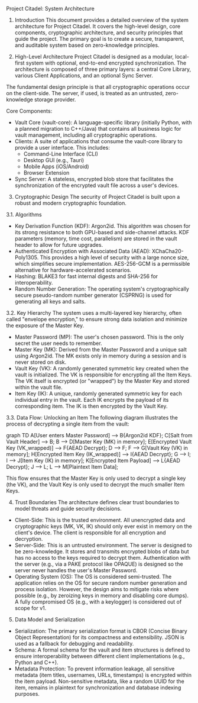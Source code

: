 Project Citadel: System Architecture


1. Introduction
This document provides a detailed overview of the system architecture for Project Citadel. It covers the high-level design, core components, cryptographic architecture, and security principles that guide the project. The primary goal is to create a secure, transparent, and auditable system based on zero-knowledge principles.


2. High-Level Architecture
Project Citadel is designed as a modular, local-first system with optional, end-to-end encrypted synchronization. The architecture is composed of three primary layers: a central Core Library, various Client Applications, and an optional Sync Server.

The fundamental design principle is that all cryptographic operations occur on the client-side. The server, if used, is treated as an untrusted, zero-knowledge storage provider.

Core Components:
- Vault Core (vault-core): A language-specific library (initially Python, with a planned migration to C++/Java) that contains all business logic for vault management, including all cryptographic operations.
- Clients: A suite of applications that consume the vault-core library to provide a user interface. This includes:
    - Command-Line Interface (CLI)
    - Desktop GUI (e.g., Tauri)
    - Mobile Apps (iOS/Android)
    - Browser Extension
- Sync Server: A stateless, encrypted blob store that facilitates the synchronization of the encrypted vault file across a user's devices.


3. Cryptographic Design
The security of Project Citadel is built upon a robust and modern cryptographic foundation.

3.1. Algorithms
- Key Derivation Function (KDF): Argon2id. This algorithm was chosen for its strong resistance to both GPU-based and side-channel attacks. KDF parameters (memory, time cost, parallelism) are stored in the vault header to allow for future upgrades.
- Authenticated Encryption with Associated Data (AEAD): XChaCha20-Poly1305. This provides a high level of security with a large nonce size, which simplifies secure implementation. AES-256-GCM is a permissible alternative for hardware-accelerated scenarios.
- Hashing: BLAKE3 for fast internal digests and SHA-256 for interoperability.
- Random Number Generation: The operating system's cryptographically secure pseudo-random number generator (CSPRNG) is used for generating all keys and salts.

3.2. Key Hierarchy
The system uses a multi-layered key hierarchy, often called "envelope encryption," to ensure strong data isolation and minimize the exposure of the Master Key.
- Master Password (MP): The user's chosen password. This is the only secret the user needs to remember.
- Master Key (MK): Derived from the Master Password and a unique salt using Argon2id. The MK exists only in memory during a session and is never stored on disk.
- Vault Key (VK): A randomly generated symmetric key created when the vault is initialized. The VK is responsible for encrypting all the Item Keys. The VK itself is encrypted (or "wrapped") by the Master Key and stored within the vault file.
- Item Key (IK): A unique, randomly generated symmetric key for each individual entry in the vault. Each IK encrypts the payload of its corresponding item. The IK is then encrypted by the Vault Key.

3.3. Data Flow: Unlocking an Item
The following diagram illustrates the process of decrypting a single item from the vault:

graph TD
    A[User enters Master Password] --> B{Argon2id KDF};
    C[Salt from Vault Header] --> B;
    B --> D[Master Key (MK) in memory];
    E[Encrypted Vault Key (VK_wrapped)] --> F{AEAD Decrypt};
    D --> F;
    F --> G[Vault Key (VK) in memory];
    H[Encrypted Item Key (IK_wrapped)] --> I{AEAD Decrypt};
    G --> I;
    I --> J[Item Key (IK) in memory];
    K[Encrypted Item Payload] --> L{AEAD Decrypt};
    J --> L;
    L --> M[Plaintext Item Data];

This flow ensures that the Master Key is only used to decrypt a single key (the VK), and the Vault Key is only used to decrypt the much smaller Item Keys.


4. Trust Boundaries
The architecture defines clear trust boundaries to model threats and guide security decisions.
- Client-Side: This is the trusted environment. All unencrypted data and cryptographic keys (MK, VK, IK) should only ever exist in memory on the client's device. The client is responsible for all encryption and decryption.
- Server-Side: This is an untrusted environment. The server is designed to be zero-knowledge. It stores and transmits encrypted blobs of data but has no access to the keys required to decrypt them. Authentication with the server (e.g., via a PAKE protocol like OPAQUE) is designed so the server never handles the user's Master Password.
- Operating System (OS): The OS is considered semi-trusted. The application relies on the OS for secure random number generation and process isolation. However, the design aims to mitigate risks where possible (e.g., by zeroizing keys in memory and disabling core dumps). A fully compromised OS (e.g., with a keylogger) is considered out of scope for v1.


5. Data Model and Serialization
- Serialization: The primary serialization format is CBOR (Concise Binary Object Representation) for its compactness and extensibility. JSON is used as a fallback for debugging and readability.
- Schema: A formal schema for the vault and item structures is defined to ensure interoperability between different client implementations (e.g., Python and C++).
- Metadata Protection: To prevent information leakage, all sensitive metadata (item titles, usernames, URLs, timestamps) is encrypted within the item payload. Non-sensitive metadata, like a random UUID for the item, remains in plaintext for synchronization and database indexing purposes.
